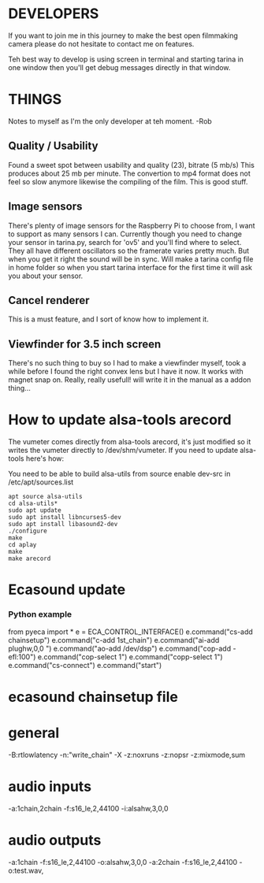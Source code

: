 DEVELOPERS
==========

If you want to join me in this journey to make the best open filmmaking camera please do not hesitate to contact me on features.

Teh best way to develop is using screen in terminal and starting tarina in one window then you'll get debug messages directly in that window.

THINGS
======

Notes to myself as I'm the only developer at teh moment.
-Rob

Quality / Usability
-------------------

Found a sweet spot between usability and quality (23), bitrate (5 mb/s)
This produces about 25 mb per minute. The convertion to mp4 format does not feel so slow anymore likewise the compiling of the film. This is good stuff.

Image sensors
-------------

There's plenty of image sensors for the Raspberry Pi to choose from, I want to support as many sensors I can. Currently though you need to change your sensor in tarina.py, search for 'ov5' and you'll find where to select. They all have different oscillators so the framerate varies pretty much. But when you get it right the sound will be in sync. Will make a tarina config file in home folder so when you start tarina interface for the first time it will ask you about your sensor.

Cancel renderer
---------------

This is a must feature, and I sort of know how to implement it.

Viewfinder for 3.5 inch screen
------------------------------

There's no such thing to buy so I had to make a viewfinder myself, took a while before I found the right convex lens but I have it now. It works with magnet snap on. Really, really usefull! will write it in the manual as a addon thing...

How to update alsa-tools arecord
=================================

The vumeter comes directly from alsa-tools arecord, it's just modified so it writes the vumeter directly to /dev/shm/vumeter. If you need to update alsa-tools here's how:

You need to be able to build alsa-utils from source
enable dev-src in /etc/apt/sources.list

```
apt source alsa-utils
cd alsa-utils*
sudo apt update
sudo apt install libncurses5-dev
sudo apt install libasound2-dev
./configure
make
cd aplay
make
make arecord
```


Ecasound update
===============

### Python example

from pyeca import *
e = ECA_CONTROL_INTERFACE()
e.command("cs-add chainsetup")
e.command("c-add 1st_chain")
e.command("ai-add plughw,0,0 ")
e.command("ao-add /dev/dsp")
e.command("cop-add -efl:100")
e.command("cop-select 1")
e.command("copp-select 1")
e.command("cs-connect")
e.command("start")


# ecasound chainsetup file

# general 
-B:rtlowlatency -n:"write_chain" -X -z:noxruns -z:nopsr -z:mixmode,sum

# audio inputs 
-a:1chain,2chain -f:s16_le,2,44100 -i:alsahw,3,0,0

# audio outputs 
-a:1chain -f:s16_le,2,44100 -o:alsahw,3,0,0
-a:2chain -f:s16_le,2,44100 -o:test.wav,

